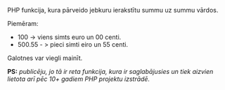 PHP funkcija, kura pārveido jebkuru ierakstītu summu uz summu vārdos.

Piemēram:
- 100 -> viens simts euro un 00 centi.
- 500.55 - > pieci simti eiro un 55 centi.

Galotnes var viegli mainīt.


**PS:** *publicēju, jo tā ir reta funkcija, kura ir saglabājusies un tiek aizvien lietota arī pēc 10+ gadiem PHP projektu izstrādē.*
